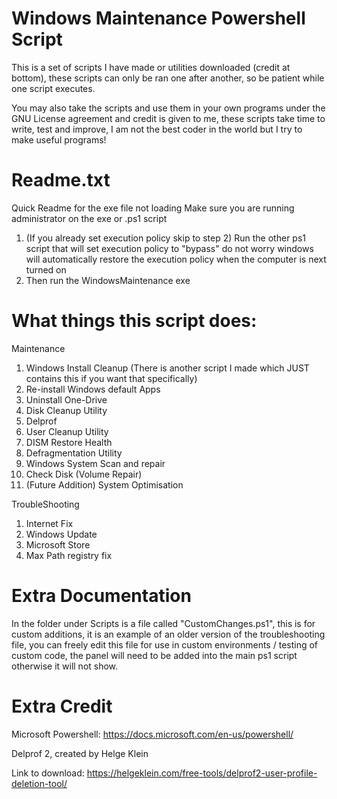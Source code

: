 # Windows Maintenance Powershell Script

This is a set of scripts I have made or utilities downloaded (credit at bottom), these scripts can only be ran one after another, so be patient while one script executes.

You may also take the scripts and use them in your own programs under the GNU License agreement and credit is given to me, these scripts take time to write, test and improve, I am not the best coder in the world but I try to make useful programs!

# Readme.txt

Quick Readme for the exe file not loading
Make sure you are running administrator on the exe or .ps1 script

1. (If you already set execution policy skip to step 2) Run the other ps1 script that will set execution policy to "bypass" do not worry windows will automatically restore the execution policy when the computer is next turned on
2. Then run the WindowsMaintenance exe 

# What things this script does:

Maintenance
1. Windows Install Cleanup (There is another script I made which JUST contains this if you want that specifically)
2. Re-install Windows default Apps
3. Uninstall One-Drive
4. Disk Cleanup Utility
5. Delprof
6. User Cleanup Utility
7. DISM Restore Health
8. Defragmentation Utility
9. Windows System Scan and repair
10. Check Disk (Volume Repair)
11. (Future Addition) System Optimisation

TroubleShooting

1. Internet Fix
2. Windows Update
3. Microsoft Store
4. Max Path registry fix

# Extra Documentation

In the folder under Scripts is a file called "CustomChanges.ps1", this is for custom additions, it is an example of an older version of the troubleshooting file, you can freely edit this file for use in custom environments / testing of custom code, the panel will need to be added into the main ps1 script otherwise it will not show.

# Extra Credit

Microsoft Powershell: https://docs.microsoft.com/en-us/powershell/

Delprof 2, created by Helge Klein

Link to download: https://helgeklein.com/free-tools/delprof2-user-profile-deletion-tool/
